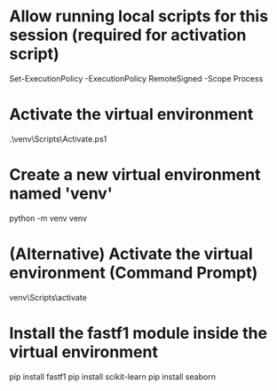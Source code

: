 
# Allow running local scripts for this session (required for activation script)
Set-ExecutionPolicy -ExecutionPolicy RemoteSigned -Scope Process

# Activate the virtual environment
.\venv\Scripts\Activate.ps1

# Create a new virtual environment named 'venv'
python -m venv venv

# (Alternative) Activate the virtual environment (Command Prompt)
venv\Scripts\activate

# Install the fastf1 module inside the virtual environment
pip install fastf1
pip install scikit-learn
pip install seaborn
